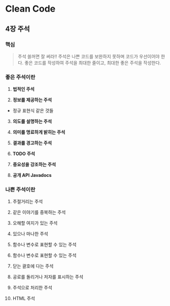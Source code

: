 # Clean Code

## 4장 주석

### 핵심

> 주석 쓸꺼면 잘 써라!! 주석은 나쁜 코드를 보완하지 못하며 코드가 우선이어야 한다. 좋은 코드를 작성하여 주석을 최대한 줄이고, 최대한 좋은 주석을 작성한다.

### 좋은 주석이란

1. **법적인 주석**

2. **정보를 제공하는 주석**

- 정규 표현식 같은 것들

3. **의도를 설명하는 주석**

4. **의미를 명료하게 밝히는 주석**

5. **결과를 경고하는 주석**

6. **TODO 주석**

7. **중요성을 강조하는 주석**

8. **공개 API Javadocs**

### 나쁜 주석이란

1. 주절거리는 주석

2. 같은 이야기를 중복하는 주석

3. 오해할 여지가 있는 주석

4. 있으나 마나한 주석

5. 함수나 변수로 표현할 수 있는 주석

6. 함수나 변수로 표현할 수 있는 주석

7. 닫는 괄호에 다는 주석

8. 공로를 돌리거나 저자를 표시하는 주석

9. 주석으로 처리한 주석

10. HTML 주석
